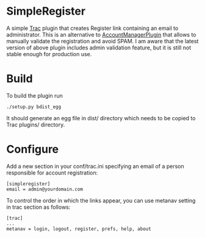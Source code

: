 SimpleRegister
==============
A simple [Trac](http://trac.edgewall.org/) plugin that creates Register link containing an email to administrator. This is an alternative to [AccountManagerPlugin](http://trac-hacks.org/wiki/AccountManagerPlugin) that allows to manually validate the registration and avoid SPAM. I am aware that the latest version of above plugin includes admin validation feature, but it is still not stable enough for production use.

Build
=====
To build the plugin run
	
	./setup.py bdist_egg

It should generate an egg file in dist/ directory which needs to be copied to Trac plugins/ directory.

Configure
=========
Add a new section in your conf/trac.ini specifying an email of a person responsible for account registration:

	[simpleregister]
	email = admin@yourdomain.com

To control the order in which the links appear, you can use metanav setting in trac section as follows:

	[trac]
	...
	metanav = login, logout, register, prefs, help, about

